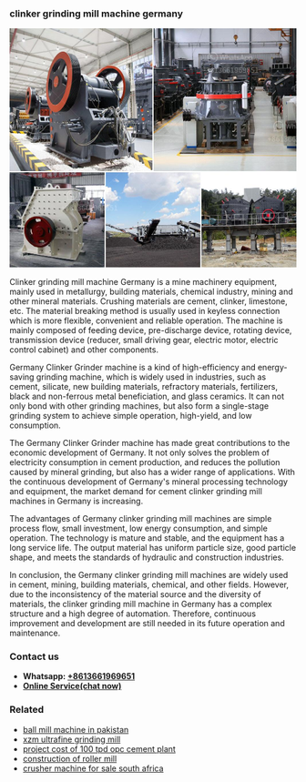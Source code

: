 <h3>clinker grinding mill machine germany</h3><img src='1708332591.jpg' alt=''><p>Clinker grinding mill machine Germany is a mine machinery equipment, mainly used in metallurgy, building materials, chemical industry, mining and other mineral materials. Crushing materials are cement, clinker, limestone, etc. The material breaking method is usually used in keyless connection which is more flexible, convenient and reliable operation. The machine is mainly composed of feeding device, pre-discharge device, rotating device, transmission device (reducer, small driving gear, electric motor, electric control cabinet) and other components.</p><p>Germany Clinker Grinder machine is a kind of high-efficiency and energy-saving grinding machine, which is widely used in industries, such as cement, silicate, new building materials, refractory materials, fertilizers, black and non-ferrous metal beneficiation, and glass ceramics. It can not only bond with other grinding machines, but also form a single-stage grinding system to achieve simple operation, high-yield, and low consumption.</p><p>The Germany Clinker Grinder machine has made great contributions to the economic development of Germany. It not only solves the problem of electricity consumption in cement production, and reduces the pollution caused by mineral grinding, but also has a wider range of applications. With the continuous development of Germany's mineral processing technology and equipment, the market demand for cement clinker grinding mill machines in Germany is increasing.</p><p>The advantages of Germany clinker grinding mill machines are simple process flow, small investment, low energy consumption, and simple operation. The technology is mature and stable, and the equipment has a long service life. The output material has uniform particle size, good particle shape, and meets the standards of hydraulic and construction industries.</p><p>In conclusion, the Germany clinker grinding mill machines are widely used in cement, mining, building materials, chemical, and other fields. However, due to the inconsistency of the material source and the diversity of materials, the clinker grinding mill machine in Germany has a complex structure and a high degree of automation. Therefore, continuous improvement and development are still needed in its future operation and maintenance.</p><h3>Contact us</h3><ul><li><strong>Whatsapp:&nbsp;<a href="https://wa.me/8613661969651">+8613661969651</a></strong></li><li><a href="https://swt.shibang-china.com/?git&amp;zhl&amp;clinker grinding mill machine germany"><strong>Online Service(chat now)</strong></a></li></ul><h3>Related</h3><ul><li><a href='ball mill machine in pakistan.md'>ball mill machine in pakistan</a></li><li><a href='xzm ultrafine grinding mill.md'>xzm ultrafine grinding mill</a></li><li><a href='project cost of 100 tpd opc cement plant.md'>project cost of 100 tpd opc cement plant</a></li><li><a href='construction of roller mill.md'>construction of roller mill</a></li><li><a href='crusher machine for sale south africa.md'>crusher machine for sale south africa</a></li></ul>